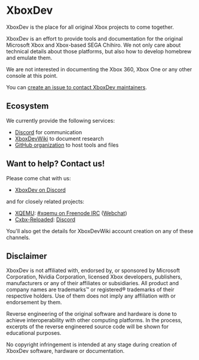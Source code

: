 # XboxDev

XboxDev is the place for all original Xbox projects to come together.

XboxDev is an effort to provide tools and documentation for the original Microsoft Xbox and Xbox-based SEGA Chihiro.
We not only care about technical details about those platforms, but also how to develop homebrew and emulate them.

We are not interested in documenting the Xbox 360, Xbox One or any other console at this point.

You can [create an issue to contact XboxDev maintainers](https://github.com/XboxDev/XboxDev/issues/new).


## Ecosystem

We currently provide the following services:

* [Discord](https://discord.gg/XUDsBYD) for communication
* [XboxDevWiki](http://xboxdevwiki.net) to document research
* [GitHub organization](https://github.com/XboxDev) to host tools and files


## Want to help? Contact us!

Please come chat with us:

* [XboxDev on Discord](https://discord.gg/XUDsBYD)

and for closely related projects:

* [XQEMU](https://xqemu.com): [#xqemu on Freenode IRC](irc://chat.freenode.net/xqemu) ([Webchat](https://webchat.freenode.net/?channels=%23xqemu))
* [Cxbx-Reloaded](https://cxbx-reloaded.co.uk): [Discord](https://discord.gg/Q8zdmyn)

You'll also get the details for XboxDevWiki account creation on any of these channels.


## Disclaimer

XboxDev is not affiliated with, endorsed by, or sponsored by Microsoft Corporation, Nvidia Corporation, licensed Xbox developers, publishers, manufacturers or any of their affiliates or subsidiaries.
All product and company names are trademarks™ or registered® trademarks of their respective holders.
Use of them does not imply any affiliation with or endorsement by them.

Reverse engineering of the original software and hardware is done to achieve interoperability with other computing platforms.
In the process, excerpts of the reverse engineered source code will be shown for educational purposes.

No copyright infringement is intended at any stage during creation of XboxDev software, hardware or documentation.
